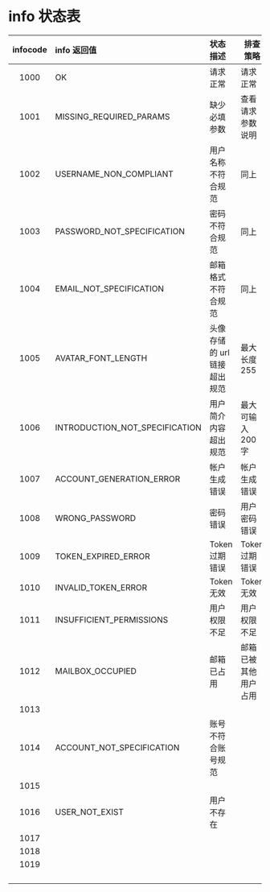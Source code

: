 # info 状态表

| **infocode** | **info 返回值**                | **状态描述**                | **排查策略**         |
| :----------: | :----------------------------- | :-------------------------- | -------------------- |
|     1000     | OK                             | 请求正常                    | 请求正常             |
|     1001     | MISSING_REQUIRED_PARAMS        | 缺少必填参数                | 查看请求参数说明     |
|     1002     | USERNAME_NON_COMPLIANT         | 用户名称不符合规范          | 同上                 |
|     1003     | PASSWORD_NOT_SPECIFICATION     | 密码不符合规范              | 同上                 |
|     1004     | EMAIL_NOT_SPECIFICATION        | 邮箱格式不符合规范          | 同上                 |
|     1005     | AVATAR_FONT_LENGTH             | 头像存储的 url 链接超出规范 | 最大长度 255         |
|     1006     | INTRODUCTION_NOT_SPECIFICATION | 用户简介内容超出规范        | 最大可输入 200 字    |
|     1007     | ACCOUNT_GENERATION_ERROR       | 帐户生成错误                | 帐户生成错误         |
|     1008     | WRONG_PASSWORD                 | 密码错误                    | 用户密码错误         |
|     1009     | TOKEN_EXPIRED_ERROR            | Token 过期错误              | Token 过期错误       |
|     1010     | INVALID_TOKEN_ERROR            | Token 无效                  | Token 无效           |
|     1011     | INSUFFICIENT_PERMISSIONS       | 用户权限不足                | 用户权限不足         |
|     1012     | MAILBOX_OCCUPIED               | 邮箱已占用                  | 邮箱已被其他用户占用 |
|     1013     |                                |                             |                      |
|     1014     | ACCOUNT_NOT_SPECIFICATION      | 账号不符合账号规范          |                      |
|     1015     |                                |                             |                      |
|     1016     | USER_NOT_EXIST                 | 用户不存在                  |                      |
|     1017     |                                |                             |                      |
|     1018     |                                |                             |                      |
|     1019     |                                |                             |                      |
|              |                                |                             |                      |
|              |                                |                             |                      |
|              |                                |                             |                      |
|              |                                |                             |                      |
